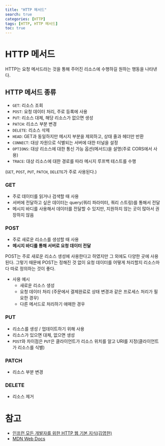 ```yaml
---
title: "HTTP 메서드"
search: true
categories: [HTTP]
tags: [HTTP, HTTP 메서드]
toc: true
---
```


# HTTP 메서드
HTTP는 요청 메서드라는 것을 통해 주어진 리소스에 수행하길 원하는 행동을 나타낸다.

## HTTP 메서드 종류
 - `GET`: 리소스 조회
 - `POST`: 요청 데이터 처리, 주로 등록에 사용
 - `PUT`: 리소스 대체, 해당 리소스가 없으면 생성
 - `PATCH`: 리소스 부분 변경
 - `DELETE`: 리소스 삭제
 - `HEAD`: GET과 동일하지만 메시지 부분을 제외하고, 상태 줄과 헤더만 반환
 - `CONNECT`: 대상 자원으로 식별되는 서버에 대한 터널을 설정
 - `OPTIONS`: 대상 리소스에 대한 통신 가능 옵션(메서드)을 설명(주로 CORS에서 사용)
 - `TRACE`: 대상 리소스에 대한 경로를 따라 메시지 루프백 테스트를 수행

(`GET`, `POST`, `PUT`, `PATCH`, `DELETE`가 주로 사용된다.)


### GET
 - 주로 데이터를 읽거나 검색할 때 사용
 - 서버에 전달하고 싶은 데이터는 query(쿼리 파라미터, 쿼리 스트링)를 통해서 전달
 - 메시지 바디를 사용해서 데이터를 전달할 수 있지만, 지원하지 않는 곳이 많아서 권장하지 않음

### POST
 - 주로 새로운 리소스를 생성할 때 사용
 - **메시지 바디를 통해 서버로 요청 데이터 전달**

POST는 주로 새로운 리소스 생성에 사용한다고 하였지만 그 외에도 다양한 곳에 사용된다. 그렇기 때문에 POST는 정해진 것 없이 요청 데이터를 어떻게
처리할지 리소스마다 따로 정의하는 것이 좋다.
- 사용 예시
  - 새로운 리소스 생성
  - 요청 데이터 처리 (주문에서 결제완료로 상태 변경과 같은 프로세스 처리가 필요한 경우)
  - 다른 메서드로 처리하기 애매한 경우

### PUT
 - 리소스를 생성 / 업데이트하기 위해 사용
 - 리소스가 있으면 대체, 없으면 생성
 - `POST`와 차이점은 `PUT`은 클라이언트가 리소스 위치를 알고 URI를 지정(클라이언트가 리소스를 식별)

### PATCH
 - 리소스 부분 변경

### DELETE
 - 리소스 제거

# 참고

- [인프런 모든 개발자를 위한 HTTP 웹 기본 지식(김영한)](https://www.inflearn.com/course/http-%EC%9B%B9-%EB%84%A4%ED%8A%B8%EC%9B%8C%ED%81%AC/dashboard)
- [MDN Web Docs](https://developer.mozilla.org/ko/docs/Web/HTTP/Methods)
